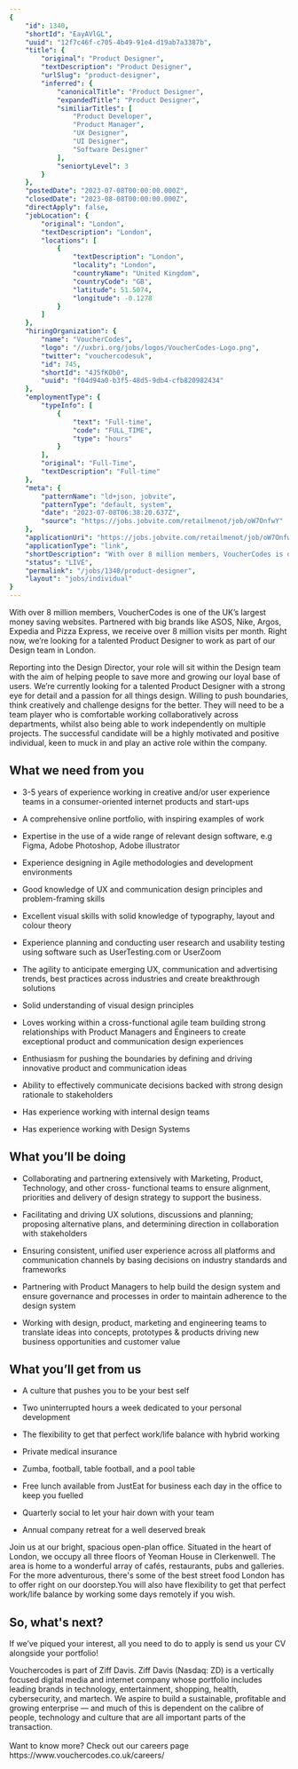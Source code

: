 ```yaml
---
{
	"id": 1340,
	"shortId": "EayAVlGL",
	"uuid": "12f7c46f-c705-4b49-91e4-d19ab7a3387b",
	"title": {
		"original": "Product Designer",
		"textDescription": "Product Designer",
		"urlSlug": "product-designer",
		"inferred": {
			"canonicalTitle": "Product Designer",
			"expandedTitle": "Product Designer",
			"similiarTitles": [
				"Product Developer",
				"Product Manager",
				"UX Designer",
				"UI Designer",
				"Software Designer"
			],
			"seniortyLevel": 3
		}
	},
	"postedDate": "2023-07-08T00:00:00.000Z",
	"closedDate": "2023-08-08T00:00:00.000Z",
	"directApply": false,
	"jobLocation": {
		"original": "London",
		"textDescription": "London",
		"locations": [
			{
				"textDescription": "London",
				"locality": "London",
				"countryName": "United Kingdom",
				"countryCode": "GB",
				"latitude": 51.5074,
				"longitude": -0.1278
			}
		]
	},
	"hiringOrganization": {
		"name": "VoucherCodes",
		"logo": "//uxbri.org/jobs/logos/VoucherCodes-Logo.png",
		"twitter": "vouchercodesuk",
		"id": 745,
		"shortId": "4J5fKOb0",
		"uuid": "f04d94a0-b3f5-48d5-9db4-cfb820982434"
	},
	"employmentType": {
		"typeInfo": [
			{
				"text": "Full-time",
				"code": "FULL_TIME",
				"type": "hours"
			}
		],
		"original": "Full-Time",
		"textDescription": "Full-time"
	},
	"meta": {
		"patternName": "ld+json, jobvite",
		"patternType": "default, system",
		"date": "2023-07-08T06:38:20.637Z",
		"source": "https://jobs.jobvite.com/retailmenot/job/oW7OnfwY"
	},
	"applicationUri": "https://jobs.jobvite.com/retailmenot/job/oW7OnfwY/apply",
	"applicationType": "link",
	"shortDescription": "With over 8 million members, VoucherCodes is one of the UK’s’ largest money saving websites. Partnered with big brands like ASOS, Nike, Argos, Expedia and Pizza Express, we receive over 8 million",
	"status": "LIVE",
	"permalink": "/jobs/1340/product-designer",
	"layout": "jobs/individual"
}
---
```

<p>With over 8 million members, VoucherCodes is one of the UK’s largest money saving&nbsp;websites. Partnered with big brands like ASOS, Nike, Argos, Expedia and Pizza Express, we receive over 8 million visits per month. Right now, we’re looking for a talented Product Designer to work as part of our Design team in London.&nbsp;</p><p>Reporting into the Design Director, your role will sit within the Design team with the aim of helping people to save more and growing our loyal base of users. We’re currently looking for a talented Product Designer with a strong eye for detail and a passion for all things design. Willing to push boundaries, think creatively and challenge designs for the better. They will need to be a team player who is comfortable working collaboratively across departments, whilst also being able to work independently on multiple projects. The successful candidate will be a highly motivated and positive individual, keen to muck in and play an active role within the company.</p><h2>What we need from you<strong><br></strong></h2><ul><li><p>3-5 years of experience working in creative and/or user experience teams in a consumer-oriented internet products and start-ups</p></li><li><p>A comprehensive online portfolio, with inspiring examples of work</p></li><li><p>Expertise in the use of a wide range of relevant design software, e.g Figma, Adobe Photoshop, Adobe illustrator</p></li><li><p>Experience designing in Agile methodologies and development environments</p></li><li><p>Good knowledge of UX and communication design principles and problem-framing skills</p></li><li><p>Excellent visual skills with solid knowledge of typography, layout and colour theory</p></li><li><p>Experience planning and conducting user research and usability testing using software such as UserTesting.com or UserZoom</p></li><li><p>The agility to anticipate emerging UX, communication and advertising trends, best practices across industries and create breakthrough solutions</p></li><li><p>Solid understanding of visual design principles</p></li><li><p>Loves working within a cross-functional agile team building strong relationships with Product Managers and Engineers to create exceptional product and communication design experiences</p></li><li><p>Enthusiasm for pushing the boundaries by defining and driving innovative product and communication ideas</p></li><li><p>Ability to effectively communicate decisions backed with strong design rationale to stakeholders</p></li><li><p>Has experience working with internal design teams</p></li><li><p>Has experience working with Design Systems</p></li></ul><h2>What you’ll be doing</h2><ul><li><p>Collaborating and partnering extensively with Marketing, Product, Technology, and other cross- functional teams to ensure alignment, priorities and delivery of design strategy to support the business.</p></li><li><p>Facilitating and driving UX solutions, discussions and planning; proposing alternative plans, and determining direction in collaboration with stakeholders</p></li><li><p>Ensuring consistent, unified user experience across all platforms and communication channels by basing decisions on industry standards and frameworks</p></li><li><p>Partnering with Product Managers to help build the design system and ensure governance and processes in order to maintain adherence to the design system</p></li><li><p>Working with design, product, marketing and engineering teams to translate ideas into concepts, prototypes &amp; products driving new business opportunities and customer value</p></li></ul><h2>What you’ll get from us</h2><ul><li><p>A culture that pushes you to be your best self&nbsp;</p></li><li><p>Two uninterrupted hours a week dedicated to your personal development</p></li><li><p>The flexibility to get that perfect work/life balance with hybrid working</p></li><li><p>Private medical insurance&nbsp;</p></li><li><p>Zumba, football, table football, and a pool table&nbsp;</p></li><li><p>Free lunch available from JustEat for business each day in the office to keep you fuelled</p></li><li><p>Quarterly social to let your hair down with your team</p></li><li><p>Annual company retreat for a well deserved break</p></li></ul><p>Join us at our bright, spacious open-plan office. Situated in the heart of London, we occupy all three floors of Yeoman House in Clerkenwell. The area is home to a wonderful array of cafés, restaurants, pubs and galleries. For the more adventurous, there's some of the best street food London has to offer right on our doorstep.You will also have flexibility to get that perfect work/life balance by working some days remotely if you wish.&nbsp;</p><h2>So, what's next?</h2><p>If we’ve piqued your interest, all you need to do to apply is send us your CV alongside your portfolio!</p><p>Vouchercodes is part of Ziff Davis. Ziff Davis (Nasdaq: ZD) is a vertically focused digital media and internet company whose portfolio includes leading brands in technology, entertainment, shopping, health, cybersecurity, and martech. We aspire to build a sustainable, profitable and growing enterprise — and much of this is dependent on the calibre of people, technology and culture that are all important parts of the transaction.&nbsp;<br><br>Want to know more? Check out our careers page https://www.vouchercodes.co.uk/careers/</p>
